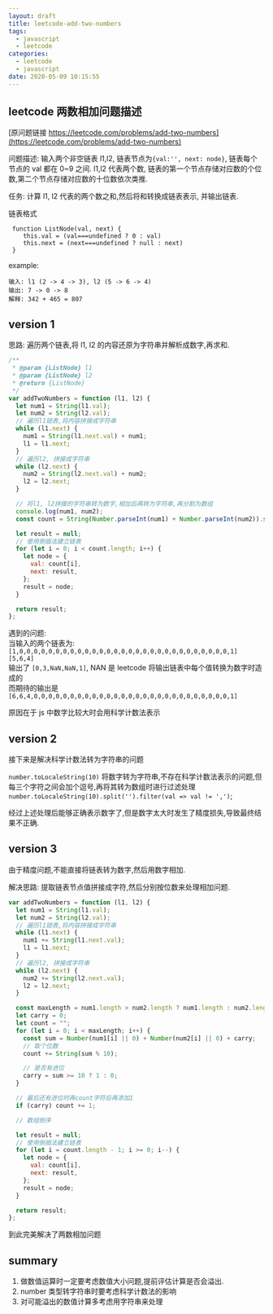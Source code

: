 ```yaml
---
layout: draft
title: leetcode-add-two-numbers
tags:
  - javascript
  - leetcode
categories:
  - leetcode
  - javascript
date: 2020-05-09 10:15:55
---
```


## leetcode 两数相加问题描述

[原问题链接 https://leetcode.com/problems/add-two-numbers](https://leetcode.com/problems/add-two-numbers)

问题描述: 输入两个非空链表 l1,l2, 链表节点为`{val:'', next: node}`, 链表每个节点的 val 都在 0~9 之间. l1,l2 代表两个数, 链表的第一个节点存储对应数的个位数,第二个节点存储对应数的十位数依次类推.

任务: 计算 l1, l2 代表的两个数之和,然后将和转换成链表表示, 并输出链表.

链表格式

```
 function ListNode(val, next) {
    this.val = (val===undefined ? 0 : val)
    this.next = (next===undefined ? null : next)
 }
```

example:

```
输入: l1 (2 -> 4 -> 3), l2 (5 -> 6 -> 4)
输出: 7 -> 0 -> 8
解释: 342 + 465 = 807
```

<!-- more -->

## version 1

思路: 遍历两个链表,将 l1, l2 的内容还原为字符串并解析成数字,再求和.

```javascript
/**
 * @param {ListNode} l1
 * @param {ListNode} l2
 * @return {ListNode}
 */
var addTwoNumbers = function (l1, l2) {
  let num1 = String(l1.val);
  let num2 = String(l2.val);
  // 遍历l1链表,将内容拼接成字符串
  while (l1.next) {
    num1 = String(l1.next.val) + num1;
    l1 = l1.next;
  }
  // 遍历l2, 拼接成字符串
  while (l2.next) {
    num2 = String(l2.next.val) + num2;
    l2 = l2.next;
  }

  // 将l1, l2拼接的字符串转为数字,相加后再转为字符串,再分割为数组
  console.log(num1, num2);
  const count = String(Number.parseInt(num1) + Number.parseInt(num2)).split("");

  let result = null;
  // 使用倒插法建立链表
  for (let i = 0; i < count.length; i++) {
    let node = {
      val: count[i],
      next: result,
    };
    result = node;
  }

  return result;
};
```

遇到的问题:  
当输入的两个链表为:`[1,0,0,0,0,0,0,0,0,0,0,0,0,0,0,0,0,0,0,0,0,0,0,0,0,0,0,0,0,0,1] [5,6,4]`  
输出了 `[0,3,NaN,NaN,1]`, NAN 是 leetcode 将输出链表中每个值转换为数字时造成的  
而期待的输出是 `[6,6,4,0,0,0,0,0,0,0,0,0,0,0,0,0,0,0,0,0,0,0,0,0,0,0,0,0,0,0,1]`

原因在于 js 中数字比较大时会用科学计数法表示

## version 2

接下来是解决科学计数法转为字符串的问题

`number.toLocaleString(10)` 将数字转为字符串,不存在科学计数法表示的问题,但每三个字符之间会加个逗号,再将其转为数组时进行过滤处理`number.toLocaleString(10).split('').filter(val => val != ',')`;

经过上述处理后能够正确表示数字了,但是数字太大时发生了精度损失,导致最终结果不正确.

## version 3

由于精度问题,不能直接将链表转为数字,然后用数字相加.

解决思路: 提取链表节点值拼接成字符,然后分别按位数来处理相加问题.

```javascript
var addTwoNumbers = function (l1, l2) {
  let num1 = String(l1.val);
  let num2 = String(l2.val);
  // 遍历l1链表,将内容拼接成字符串
  while (l1.next) {
    num1 += String(l1.next.val);
    l1 = l1.next;
  }
  // 遍历l2, 拼接成字符串
  while (l2.next) {
    num2 += String(l2.next.val);
    l2 = l2.next;
  }

  const maxLength = num1.length > num2.length ? num1.length : num2.length;
  let carry = 0;
  let count = "";
  for (let i = 0; i < maxLength; i++) {
    const sum = Number(num1[i] || 0) + Number(num2[i] || 0) + carry;
    // 取个位数
    count += String(sum % 10);

    // 是否有进位
    carry = sum >= 10 ? 1 : 0;
  }

  // 最后还有进位时再count字符后再添加1
  if (carry) count += 1;

  // 数组倒序

  let result = null;
  // 使用倒插法建立链表
  for (let i = count.length - 1; i >= 0; i--) {
    let node = {
      val: count[i],
      next: result,
    };
    result = node;
  }

  return result;
};
```

到此完美解决了两数相加问题

## summary

1. 做数值运算时一定要考虑数值大小问题,提前评估计算是否会溢出.
2. number 类型转字符串时要考虑科学计数法的影响
3. 对可能溢出的数值计算多考虑用字符串来处理
